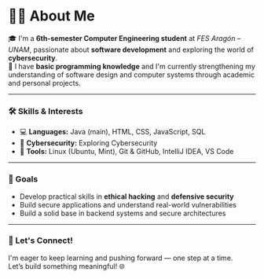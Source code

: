 # 👨‍💻 About Me

🎓 I'm a <strong>6th-semester Computer Engineering student</strong> at <em>FES Aragón – UNAM</em>, passionate about <strong>software development</strong> and exploring the world of <strong>cybersecurity</strong>.  
🧠 I have <strong>basic programming knowledge</strong> and I'm currently strengthening my understanding of software design and computer systems through academic and personal projects.

---

### 🛠️ Skills & Interests

<ul>
  <li>💻 <strong>Languages:</strong> Java (main), HTML, CSS, JavaScript, SQL  </li>
  <li>🔐 <strong>Cybersecurity:</strong> Exploring Cybersecurity </li>
  <li>🐧 <strong>Tools:</strong> Linux (Ubuntu, Mint), Git & GitHub, IntelliJ IDEA, VS Code</li>
</ul>

---

### 🚀 Goals

<ul>
  <li>Develop practical skills in <strong>ethical hacking</strong> and <strong>defensive security</strong></li>
  <li>Build secure applications and understand real-world vulnerabilities</li>
  <li>Build a solid base in backend systems and secure architectures</li>
</ul>

---

### 🤝 Let's Connect!

I'm eager to keep learning and pushing forward — one step at a time.  
Let’s build something meaningful! 🌐

